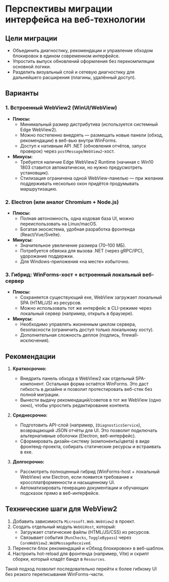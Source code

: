 # Перспективы миграции интерфейса на веб-технологии

## Цели миграции

- Объединить диагностику, рекомендации и управление обходом блокировок в едином современном интерфейсе.
- Упростить выпуск обновлений оформления без перекомпиляции основной логики.
- Разделить визуальный слой и сетевую диагностику для дальнейшего расширения (плагины, удалённый доступ).

## Варианты

### 1. Встроенный WebView2 (WinUI/WebView)
- **Плюсы:**
  - Минимальный размер дистрибутива (используется системный Edge WebView2).
  - Можно постепенно внедрять — размещать новые панели (обход, рекомендации) в веб-вью внутри WinForms.
  - Доступ к нативным API .NET (обновления отчётов, запуск проверок) через `postMessage`/`WebView2`-хост.
- **Минусы:**
  - Требуется наличие Edge WebView2 Runtime (начиная с Win10 1803 ставится автоматически, но нужно предусмотреть установщик).
  - Стилизация ограничена одной WebView-панелью — при желании поддерживать несколько окон придётся продумывать маршрутизацию.

### 2. Electron (или аналог Chromium + Node.js)
- **Плюсы:**
  - Полная автономность, одна кодовая база UI, можно переиспользовать на Linux/macOS.
  - Богатая экосистема, удобная разработка фронтенда (React/Vue/Svelte).
- **Минусы:**
  - Значительное увеличение размера (70–100 МБ).
  - Потребуется обвязка для вызова .NET (через gRPC/IPC), удорожание поддержки.
  - Для Windows-приложения «на месте» избыточно.

### 3. Гибрид: WinForms-хост + встроенный локальный веб-сервер
- **Плюсы:**
  - Сохраняется существующий exe, WebView загружает локальный SPA (HTML/JS) из ресурсов.
  - Можно использовать тот же интерфейс в CLI-режиме через локальный сервер (например, открыть в браузере).
- **Минусы:**
  - Необходимо управлять жизненным циклом сервера, безопасности (ограничить доступ только локальному хосту).
  - Дополнительная сложность деплоя (подпись, firewall-исключения).

## Рекомендации

1. **Краткосрочно:**
   - Внедрить панель обхода в WebView2 как отдельный SPA-компонент. Остальная форма остаётся WinForms. Это даст гибкость в дизайне и позволит протестировать веб-стек без полной миграции.
   - Вынести выдачу рекомендаций/советов в тот же WebView (одно окно), чтобы упростить редактирование контента.

2. **Среднесрочно:**
   - Подготовить API-слой (например, `IDiagnosticsService`), возвращающий JSON отчёты для UI. Это позволит подключать альтернативные оболочки (Electron, веб-интерфейс).
   - Сформировать дизайн-систему (компоненты/цвета) в виде фронтенд-проекта, собирать статические ресурсы и встраивать в exe.

3. **Долгосрочно:**
   - Рассмотреть полноценный гибрид (WinForms-host + локальный WebView) или Electron, если появится требование к кроссплатформенности и насыщенному UI.
   - Автоматизировать генерацию документации и обучающих подсказок прямо в веб-интерфейсе.

## Технические шаги для WebView2

1. Добавить зависимость `Microsoft.Web.WebView2` в проект.
2. Создать отдельный модуль `WebUiHost`, который:
   - Загружает статические файлы (HTML/JS/CSS) из ресурсов.
   - Связывает события (`RunChecks`, `ToggleBypass`) через `CoreWebView2.WebMessageReceived`.
3. Перенести блок рекомендаций и «Обход блокировок» в веб-шаблон.
4. Настроить hot-reload для фронтенда (например, Vite) и скрипт сборки, который кладёт бандл в `Resources`.

Такой подход позволит последовательно перейти к более гибкому UI без резкого переписывания WinForms-части.
